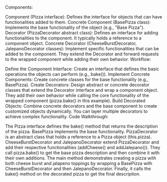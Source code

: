 Components:

Component (Pizza interface): Defines the interface for objects that can have functionalities added to them.
Concrete Component (BasePizza class): Implements the base functionality of the object (e.g., "Base Pizza").
Decorator (PizzaDecorator abstract class): Defines an interface for adding functionalities to the component. It typically holds a reference to a component object.
Concrete Decorator (CheeseBurstDecorator, JalepanoDecorator classes): Implement specific functionalities that can be added to the component. They extend the Decorator and forward requests to the wrapped component while adding their own behavior.
Workflow:

Define the Component Interface: Create an interface that defines the basic operations the objects can perform (e.g., bake()).
Implement Concrete Components: Create concrete classes for the base functionality (e.g., BasePizza).
Create Decorators: Design abstract or concrete decorator classes that extend the Decorator interface and wrap a component object. They add their own behavior while calling the core functionality of the wrapped component (pizza.bake() in this example).
Build Decorated Objects: Combine concrete decorators and the base component to create customized objects dynamically. You can layer multiple decorators to achieve complex functionality.
Code Walkthrough:

The Pizza interface defines the bake() method that returns the description of the pizza.
BasePizza implements the base functionality.
PizzaDecorator is an abstract class that holds a reference to a Pizza object (this.pizza).
CheeseBurstDecorator and JalepanoDecorator extend PizzaDecorator and add their respective functionalities (addCheese() and addJalepano()). They call pizza.bake() to get the base pizza description and then combine it with their own additions.
The main method demonstrates creating a pizza with both cheese burst and jalapeno toppings by wrapping a BasePizza with CheeseBurstDecorator and then JalepanoDecorator. Finally, it calls the bake() method on the decorated pizza to get the final description.